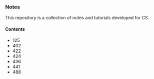 ### Notes

This repository is a collection of notes and tutorials developed for CS.

#### Contents
* 125
* 402
* 422
* 424
* 436
* 441
* 488
